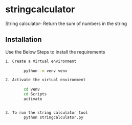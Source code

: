 # stringcalculator
String calculator- Return the sum of numbers in the string

## Installation

Use the Below Steps to install the requirements

```bash
1. Create a Virtual environment
		
		python -m venv venv

2. Activate the virtual environment
		
		cd venv
		cd Scripts
		activate


3. To run the string calculator tool
		python stringcalculator.py

```
